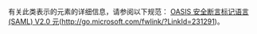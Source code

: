 有关此类表示的元素的详细信息，请参阅以下规范： [OASIS 安全断言标记语言 (SAML) V2.0 元](http://go.microsoft.com/fwlink/?LinkId=231291)(http://go.microsoft.com/fwlink/?LinkId=231291)。